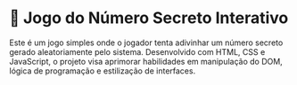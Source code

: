 # 🎯 Jogo do Número Secreto Interativo

Este é um jogo simples onde o jogador tenta adivinhar um número secreto gerado aleatoriamente pelo sistema. Desenvolvido com HTML, CSS e JavaScript, o projeto visa aprimorar habilidades em manipulação do DOM, lógica de programação e estilização de interfaces.

